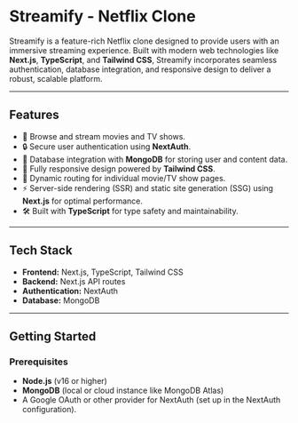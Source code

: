# **Streamify - Netflix Clone**

Streamify is a feature-rich Netflix clone designed to provide users with an immersive streaming experience. Built with modern web technologies like **Next.js**, **TypeScript**, and **Tailwind CSS**, Streamify incorporates seamless authentication, database integration, and responsive design to deliver a robust, scalable platform.

---

## **Features**

- 🎥 Browse and stream movies and TV shows.
- 🔒 Secure user authentication using **NextAuth**.
- 📂 Database integration with **MongoDB** for storing user and content data.
- 📱 Fully responsive design powered by **Tailwind CSS**.
- 🔎 Dynamic routing for individual movie/TV show pages.
- ⚡ Server-side rendering (SSR) and static site generation (SSG) using **Next.js** for optimal performance.
- 🛠️ Built with **TypeScript** for type safety and maintainability.

---

## **Tech Stack**

- **Frontend:** Next.js, TypeScript, Tailwind CSS
- **Backend:** Next.js API routes
- **Authentication:** NextAuth
- **Database:** MongoDB

---

## **Getting Started**

### **Prerequisites**

- **Node.js** (v16 or higher)
- **MongoDB** (local or cloud instance like MongoDB Atlas)
- A Google OAuth or other provider for NextAuth (set up in the NextAuth configuration).
